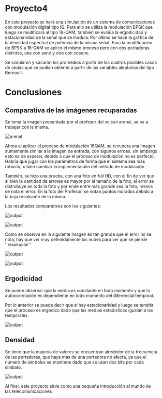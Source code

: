 # Proyecto4

En este proyecto se hará una simulación de un sistema de comunicaciones con modulación digital tipo IQ. Para ello se utiliza la modulación BPSK que luego se modificará al tipo 16-QAM, también se evalúa la ergodicidad y estacionaridad de la señal que se modula. Por último se hace la gráfica de la densidad espectral de potencia de la misma señal. Para la modificación de BPSK a 16-QAM se aplico el mismo proceso pero con dos portadoras distintas, una con seno y otra con coseno.

Se simularon y sacaron los promedios a partir de los cuatros posibles casos de ondas que se podían obtener a partir de las variables aleatorias del tipo Bernoulli.

# Conclusiones

## Comparativa de las imágenes recuparadas

Se toma la imagen presentada por el profesor del volcan arenal, se va a trabajar con la misma. 

![arenal](https://user-images.githubusercontent.com/65052436/125574786-118f36ca-4e1b-4692-bd47-76f1d7bf8a25.jpg)

Ahora al aplicar el proceso de modulación 16QAM, se recupera una imagen sumamente similar a la imagen de entrada, con algunos erroes, sin embargo esto es de esperar, debido a que el proceso de modulación no es perfecto. Habría que jugar con los parámetros de forma que el sistema sea más robusto, o bien cambiar la implementación del método de modulación.

También, se hizo una prueba, con una foto en full HD, con el fin de ver que si bien la cantidad de errores es mayor por el tamaño de la foto, el error se distrubuye en toda la foto y por ende entre más grande sea la foto, menos se nota el error. En la foto del Profesor, se notan puntos morados debido a la baja resolución de la misma. 

Los resultados comparativos son los siguientes:

![output](https://user-images.githubusercontent.com/65052436/125576620-f9fc2322-4fb9-43fe-806a-c144e57bcb4a.png)

![output](https://user-images.githubusercontent.com/65052436/125576436-6509f1b6-4a8d-4141-b3b4-5cc92e2a10a4.png)

Como se observa en la siguiente imagen es tan grande que el error no se nota, hay que ver muy detenidamente las nubes para ver que se pierde ''resolución'' 

![output](https://user-images.githubusercontent.com/65052436/125576327-87423673-c2b4-4710-8ba6-24a98b046ad1.png)

![output](https://user-images.githubusercontent.com/65052436/125576561-a0687747-3134-4493-a3a4-4f09ce2cb1f1.png)

## Ergodicidad

Se puede observar que la media es constante en todo momento y que la autocorrelación es dependiente en todo momento del diferencial temporal.

Por lo anterior se puede decir que sí hay estacionaridad y luego se tendría que el proceso es ergódico dado que las medias estadisticas igualan a las temporales.

![output](https://user-images.githubusercontent.com/65052436/125576920-7bc9f501-d94e-4171-b81f-38a81a160b97.png)

## Densidad

Se tiene que la mayoría de valores se encuentran alrededor de la frecuencia de las portadoras, que haya más de una portadora no afecta, ya que el número de simbolos se mantiene dado que se usan dos bits por cada simbolo.

![output](https://user-images.githubusercontent.com/65052436/125576797-48713770-2c87-4c52-8660-16d8a46f0d58.png)

Al final, este proyecto sirve como una pequeña introducción al mundo de las telecomunicaciones
